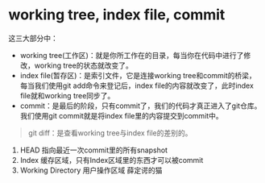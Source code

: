 # working tree, index file, commit
这三大部分中：
- working tree(工作区)：就是你所工作在的目录，每当你在代码中进行了修改，working tree的状态就改变了。
- index file(暂存区)：是索引文件，它是连接working tree和commit的桥梁，每当我们使用git add命令来登记后，index file的内容就改变了，此时index file就和working tree同步了。
- commit：是最后的阶段，只有commit了，我们的代码才真正进入了git仓库。我们使用git commit就是将index file里的内容提交到commit中。
> git diff：是查看working tree与index file的差别的。

1. HEAD 指向最近一次commit里的所有snapshot
2. Index 缓存区域，只有Index区域里的东西才可以被commit
3. Working Directory 用户操作区域
薛定谔的猫